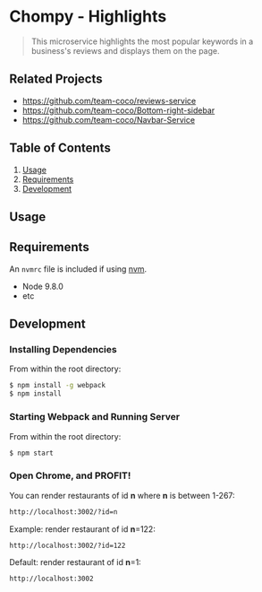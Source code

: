 # Chompy - Highlights

> This microservice highlights the most popular keywords in a business's reviews and displays them on the page.

## Related Projects

* https://github.com/team-coco/reviews-service
* https://github.com/team-coco/Bottom-right-sidebar
* https://github.com/team-coco/Navbar-Service

## Table of Contents

1.  [Usage](#Usage)
2.  [Requirements](#requirements)
3.  [Development](#development)

## Usage

## Requirements

An `nvmrc` file is included if using [nvm](https://github.com/creationix/nvm).

* Node 9.8.0
* etc

## Development

### Installing Dependencies

From within the root directory:

```sh
$ npm install -g webpack
$ npm install
```

### Starting Webpack and Running Server

From within the root directory:

```sh
$ npm start
```

### Open Chrome, and PROFIT!

You can render restaurants of id **n** where **n** is between 1-267:

```sh
http://localhost:3002/?id=n
```

Example: render restaurant of id **n**=122:

```sh
http://localhost:3002/?id=122
```

Default: render restaurant of id **n**=1:

```sh
http://localhost:3002
```
